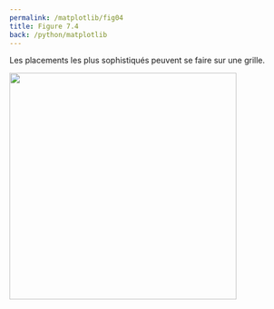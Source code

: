 ```yaml
---
permalink: /matplotlib/fig04
title: Figure 7.4
back: /python/matplotlib
---
```


Les placements les plus sophistiqués peuvent se faire sur une grille.

<img src="/python/_static/matplotlib/fig04.png" width="400px"/>

<script src="https://emgithub.com/embed.js?target=https%3A%2F%2Fgithub.com%2Fxoolive%2Fpython%2Fblob%2Fmaster%2F02-ecosysteme%2F07-matplotlib%2Ffig04.py&style=github-gist&showLineNumbers=on"></script>
